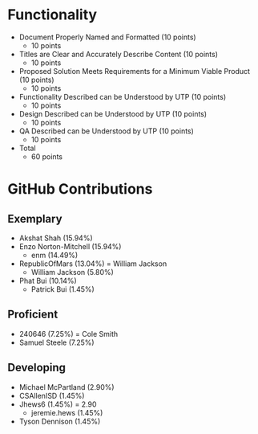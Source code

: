 # Functionality
* Document Properly Named and Formatted (10 points)
  * 10 points
* Titles are Clear and Accurately Describe Content (10 points)
  * 10 points
* Proposed Solution Meets Requirements for a Minimum Viable Product (10 points)
  * 10 points
* Functionality Described can be Understood by UTP (10 points)
  * 10 points
* Design Described can be Understood by UTP (10 points)
  * 10 points
* QA Described can be Understood by UTP (10 points)
  * 10 points
* Total
  * 60 points
# GitHub Contributions
## Exemplary
* Akshat Shah (15.94%)
* Enzo Norton-Mitchell (15.94%)
  * enm (14.49%)
* RepublicOfMars (13.04%) = William Jackson
  * William Jackson (5.80%)
* Phat Bui (10.14%)
  * Patrick Bui (1.45%)
## Proficient
* 240646 (7.25%) = Cole Smith
* Samuel Steele (7.25%)
## Developing
* Michael McPartland (2.90%)
* CSAllenISD (1.45%)
* Jhews6 (1.45%) = 2.90
  * jeremie.hews (1.45%)
* Tyson Dennison (1.45%)

